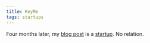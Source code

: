 ```yaml
---
title: KeyMe
tags: startups
---
```


Four months later, my [blog post](/posts/2013-12-10-lost-keys.html) is a [startup](https://key.me/). No relation.
